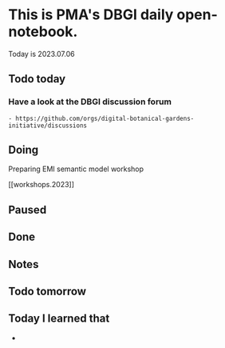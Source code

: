 

# This is PMA's DBGI daily open-notebook.

Today is 2023.07.06

## Todo today

### Have a look at the DBGI discussion forum
    - https://github.com/orgs/digital-botanical-gardens-initiative/discussions
###
###

## Doing

Preparing EMI semantic model workshop

[[workshops.2023]]

## Paused

## Done

## Notes

## Todo tomorrow

###
###
###


## Today I learned that

-